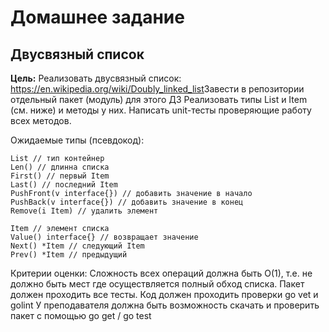 # Домашнее задание

## Двусвязный список

**Цель:** Реализовать двусвязный список: https://en.wikipedia.org/wiki/Doubly_linked_list ​
Завести в репозитории отдельный пакет (модуль) для этого ДЗ
Реализовать типы List и Item (см. ниже) и методы у них.
Написать unit-тесты проверяющие работу всех методов.

Ожидаемые типы (псевдокод):
​
```
List // тип контейнер
Len() // длинна списка
First() // первый Item
Last() // последний Item
PushFront(v interface{}) // добавить значение в начало
PushBack(v interface{}) // добавить значение в конец
Remove(i Item) // удалить элемент
​
Item // элемент списка
Value() interface{} // возвращает значение
Next() *Item // следующий Item
Prev() *Item // предыдущий
```
Критерии оценки: Сложность всех операций должна быть O(1), т.е. не должно быть мест где осуществляется полный обход списка.
Пакет должен проходить все тесты.
Код должен проходить проверки go vet и golint
У преподавателя должна быть возможность скачать и проверить пакет с помощью go get / go test